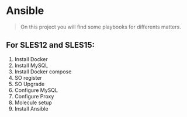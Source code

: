 # Ansible

> On this project you will find some playbooks for differents matters.

## For SLES12 and SLES15:

1. Install Docker 
2. Install MySQL
3. Install Docker compose
4. SO register
5. SO Upgrade
6. Configure MySQL
7. Configure Proxy
8. Molecule setup
9. Install Ansible
